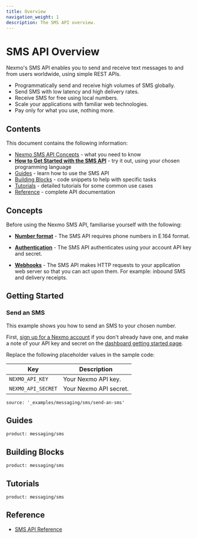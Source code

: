 ```yaml
---
title: Overview
navigation_weight: 1
description: The SMS API overview.
---
```


# SMS API Overview

Nexmo's SMS API enables you to send and receive text messages to and from users worldwide, using simple REST APIs.

* Programmatically send and receive high volumes of SMS globally.
* Send SMS with low latency and high delivery rates.
* Receive SMS for free using local numbers.
* Scale your applications with familiar web technologies.
* Pay only for what you use, nothing more.

## Contents

This document contains the following information:

* [Nexmo SMS API Concepts](#concepts) - what you need to know
* [**How to Get Started with the SMS API**](#getting-started) - try it out, using your chosen programming language
* [Guides](#guides) - learn how to use the SMS API
* [Building Blocks](#building-blocks) - code snippets to help with specific tasks
* [Tutorials](#tutorials) - detailed tutorials for some common use cases
* [Reference](#reference) - complete API documentation

## Concepts

Before using the Nexmo SMS API, familiarise yourself with the following:

* **[Number format](/voice/voice-api/guides/numbers)** - The SMS API requires phone numbers in E.164 format.

* **[Authentication](/concepts/guides/authentication)** - The SMS API authenticates using your account API key and secret.

* **[Webhooks](/concepts/guides/webhooks)** - The SMS API makes HTTP requests to your application web server so that you can act upon them. For example: inbound SMS and delivery receipts.

## Getting Started

### Send an SMS

This example shows you how to send an SMS to your chosen number.

First, [sign up for a Nexmo account](https://dashboard.nexmo.com/sign-up) if you don't already have one, and make a note of your API key and secret on the [dashboard getting started page](https://dashboard.nexmo.com/getting-started-guide).

Replace the following placeholder values in the sample code:

Key | Description
-- | --
`NEXMO_API_KEY` | Your Nexmo API key.
`NEXMO_API_SECRET` | Your Nexmo API secret.

```building_blocks
source: '_examples/messaging/sms/send-an-sms'
```
## Guides

```concept_list
product: messaging/sms
```

## Building Blocks

```building_block_list
product: messaging/sms
```

## Tutorials

```tutorials
product: messaging/sms
```

## Reference

* [SMS API Reference](/api/sms)
